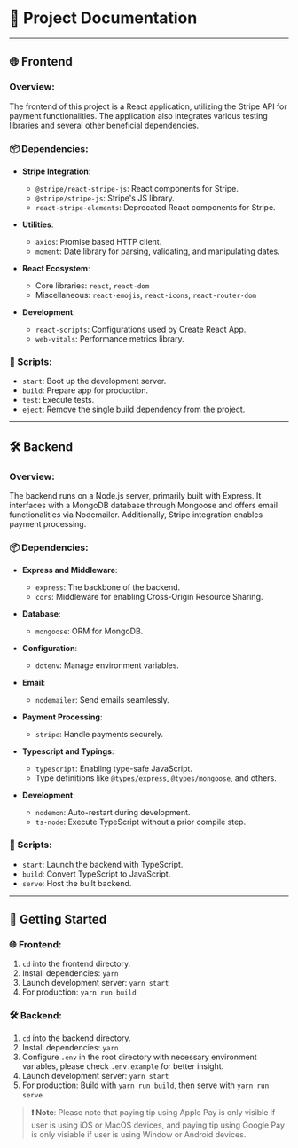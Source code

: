 # 📌 Project Documentation

---

## 🌐 Frontend

### **Overview**:

The frontend of this project is a React application, utilizing the Stripe API for payment functionalities. The application also integrates various testing libraries and several other beneficial dependencies.

### **📦 Dependencies**:

- **Stripe Integration**:

  - `@stripe/react-stripe-js`: React components for Stripe.
  - `@stripe/stripe-js`: Stripe's JS library.
  - `react-stripe-elements`: Deprecated React components for Stripe.

- **Utilities**:

  - `axios`: Promise based HTTP client.
  - `moment`: Date library for parsing, validating, and manipulating dates.

- **React Ecosystem**:

  - Core libraries: `react`, `react-dom`
  - Miscellaneous: `react-emojis`, `react-icons`, `react-router-dom`

- **Development**:
  - `react-scripts`: Configurations used by Create React App.
  - `web-vitals`: Performance metrics library.

### **🔧 Scripts**:

- `start`: Boot up the development server.
- `build`: Prepare app for production.
- `test`: Execute tests.
- `eject`: Remove the single build dependency from the project.

---

## 🛠 Backend

### **Overview**:

The backend runs on a Node.js server, primarily built with Express. It interfaces with a MongoDB database through Mongoose and offers email functionalities via Nodemailer. Additionally, Stripe integration enables payment processing.

### **📦 Dependencies**:

- **Express and Middleware**:

  - `express`: The backbone of the backend.
  - `cors`: Middleware for enabling Cross-Origin Resource Sharing.

- **Database**:

  - `mongoose`: ORM for MongoDB.

- **Configuration**:

  - `dotenv`: Manage environment variables.

- **Email**:

  - `nodemailer`: Send emails seamlessly.

- **Payment Processing**:

  - `stripe`: Handle payments securely.

- **Typescript and Typings**:

  - `typescript`: Enabling type-safe JavaScript.
  - Type definitions like `@types/express`, `@types/mongoose`, and others.

- **Development**:
  - `nodemon`: Auto-restart during development.
  - `ts-node`: Execute TypeScript without a prior compile step.

### **🔧 Scripts**:

- `start`: Launch the backend with TypeScript.
- `build`: Convert TypeScript to JavaScript.
- `serve`: Host the built backend.

---

## 🚀 Getting Started

### 🌐 Frontend:

1. `cd` into the frontend directory.
2. Install dependencies: `yarn`
3. Launch development server: `yarn start`
4. For production: `yarn run build`

### 🛠 Backend:

1. `cd` into the backend directory.
2. Install dependencies: `yarn`
3. Configure `.env` in the root directory with necessary environment variables, please check `.env.example` for better insight.
4. Launch development server: `yarn start`
5. For production: Build with `yarn run build`, then serve with `yarn run serve`.

> **❗ Note**: Please note that paying tip using Apple Pay is only visible if user is using iOS or MacOS devices, and paying tip using Google Pay is only visiable if user is using Window or Android devices.
